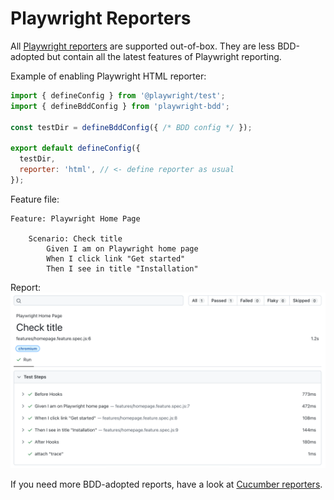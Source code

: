 # Playwright Reporters

All [Playwright reporters](https://playwright.dev/docs/test-reporters) are supported out-of-box. They are less BDD-adopted but contain all the latest features of Playwright reporting.

Example of enabling Playwright HTML reporter:
```js
import { defineConfig } from '@playwright/test';
import { defineBddConfig } from 'playwright-bdd';

const testDir = defineBddConfig({ /* BDD config */ });

export default defineConfig({
  testDir,
  reporter: 'html', // <- define reporter as usual
});
```

Feature file:
```gherkin
Feature: Playwright Home Page

    Scenario: Check title
        Given I am on Playwright home page
        When I click link "Get started"
        Then I see in title "Installation"
```

Report:
![Playwright html report](./_media/pw-html-report.png)

If you need more BDD-adopted reports, have a look at [Cucumber reporters](reporters/cucumber.md).

